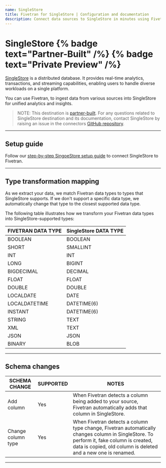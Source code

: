 ```yaml
---
name: SingleStore
title: Fivetran for SingleStore | Configuration and documentation
description: Connect data sources to SingleStore in minutes using Fivetran. Explore documentation and start syncing your applications, databases, and events.
---
```


# SingleStore {% badge text="Partner-Built" /%} {% badge text="Private Preview" /%}


[SingleStore](https://www.singlestore.com/) is a distributed database. It provides real-time analytics, transactions, and streaming capabilities, enabling users to handle diverse workloads on a single platform. 

You can use Fivetran, to ingest data from various sources into SingleStore for unified analytics and insights. 

> NOTE: This destination is [partner-built](/docs/partner-built-program). For any questions related to SingleStore destination and its documentation, contact SingleStore by raising an issue in the connectors [GitHub repository](https://github.com/singlestore-labs/singlestore-fivetran-destination).

----

## Setup guide

Follow our [step-by-step SingoeStore setup guide](/docs/destinations/singlestore/setup-guide) to connect SingleStore to Fivetran.

----

## Type transformation mapping

As we extract your data, we match Fivetran data types to types that SingleStore supports. If we don't support a specific data type, we automatically change that type to the closest supported data type.

The following table illustrates how we transform your Fivetran data types into SingleStore-supported types:

| FIVETRAN DATA TYPE | SingleStore DATA TYPE      |
|--------------------|----------------------------|
| BOOLEAN            | BOOLEAN                    |
| SHORT              | SMALLINT                   |
| INT                | INT                        |
| LONG               | BIGINT                     |
| BIGDECIMAL         | DECIMAL                    |
| FLOAT              | FLOAT                      |
| DOUBLE             | DOUBLE                     |
| LOCALDATE          | DATE                       |
| LOCALDATETIME      | DATETIME(6)                |
| INSTANT            | DATETIME(6)                |
| STRING             | TEXT                       |
| XML                | TEXT                       |
| JSON               | JSON                       |
| BINARY             | BLOB                       |

----

## Schema changes

| SCHEMA CHANGE      | SUPPORTED | NOTES                                                                                                     |
|--------------------|-----------|-----------------------------------------------------------------------------------------------------------|
| Add column         | Yes       | When Fivetran detects a column being added to your source, Fivetran automatically adds that column in SingleStore. |
| Change column type | Yes       | When Fivetran detects a column type change, Fivetran automatically changes column in SingleStore. To perform it, fake column is created, data is copied, old column is deleted and a new one is renamed. |
---
